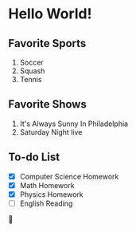# Hello World!

## Favorite Sports
1. Soccer
1. Squash
1. Tennis

## Favorite Shows
1. It's Always Sunny In Philadelphia
1. Saturday Night live

## To-do List
- [x] Computer Science Homework
- [x] Math Homework
- [x] Physics Homework
- [ ] English Reading

:cowboy_hat_face:
